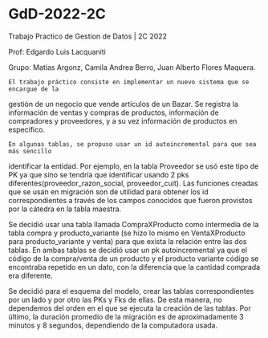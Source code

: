 # GdD-2022-2C
Trabajo Practico de Gestion de Datos | 2C 2022 

Prof: Edgardo Luis Lacquaniti 

Grupo: Matias Argonz, Camila Andrea Berro, Juan Alberto Flores Maquera.


    El trabajo práctico consiste en implementar un nuevo sistema que se encargue de la
gestión de un negocio que vende artículos de un Bazar. Se registra la información de ventas
y compras de productos, información de compradores y proveedores, y a su vez información
de productos en específico.

    En algunas tablas, se propuso usar un id autoincremental para que sea más sencillo
identificar la entidad. Por ejemplo, en la tabla Proveedor se usó este tipo de PK ya que sino
se tendría que identificar usando 2 pks diferentes(proveedor_razon_social, proveedor_cuit).
Las funciones creadas que se usan en migración son de utilidad para obtener los id
correspondientes a través de los campos conocidos que fueron provistos por la cátedra en
la tabla maestra.

  Se decidió usar una tabla llamada CompraXProducto como intermedia de la tabla
compra y producto_variante (se hizo lo mismo en VentaXProducto para producto_variante y
venta) para que exista la relación entre las dos tablas. En ambas tablas se decidió usar un
pk autoincremental ya que el código de la compra/venta de un producto y el producto
variante código se encontraba repetido en un dato, con la diferencia que la cantidad
comprada era diferente.

  Se decidió para el esquema del modelo, crear las tablas correspondientes por un
lado y por otro las PKs y Fks de ellas. De esta manera, no dependemos del orden en el que
se ejecuta la creación de las tablas.
Por último, la duración promedio de la migración es de aproximadamente 3 minutos
y 8 segundos, dependiendo de la computadora usada.
